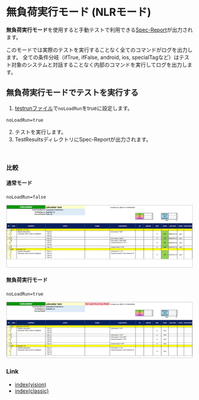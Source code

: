 # 無負荷実行モード (NLRモード)

**無負荷実行モード**を使用すると手動テストで利用できる[Spec-Report](../report/spec_report_ja.md)が出力されます。

このモードでは実際のテストを実行することなく全てのコマンドがログを出力します。
全ての条件分岐（ifTrue, ifFalse, android, ios, specialTagなど）はテスト対象のシステムと対話することなく内部のコマンドを実行してログを出力します。

## 無負荷実行モードでテストを実行する

1. [testrunファイル](../parameter/parameter_configuration_files_ja.md)で`noLoadRun`をtrueに設定します。

```
noLoadRun=true
```

2. テストを実行します。
3. TestResultsディレクトリにSpec-Reportが出力されます。

<br>

### 比較

#### 通常モード

`noLoadRun=false`

![no-load-run](_images/spec_report_calculator_normal.png)

#### 無負荷実行モード

`noLoadRun=true`

![no-load1](_images/spec_report_calculator_no_load.png)

### Link

- [index(vision)](../../index.md)
- [index(classic)](../../classic/index.md)
